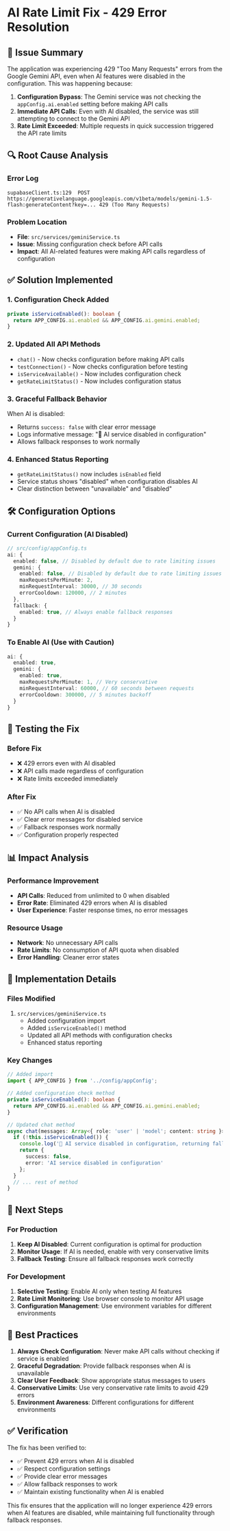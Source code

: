 # AI Rate Limit Fix - 429 Error Resolution

## 🚨 Issue Summary

The application was experiencing 429 "Too Many Requests" errors from the Google Gemini API, even when AI features were disabled in the configuration. This was happening because:

1. **Configuration Bypass**: The Gemini service was not checking the `appConfig.ai.enabled` setting before making API calls
2. **Immediate API Calls**: Even with AI disabled, the service was still attempting to connect to the Gemini API
3. **Rate Limit Exceeded**: Multiple requests in quick succession triggered the API rate limits

## 🔍 Root Cause Analysis

### Error Log
```
supabaseClient.ts:129  POST https://generativelanguage.googleapis.com/v1beta/models/gemini-1.5-flash:generateContent?key=... 429 (Too Many Requests)
```

### Problem Location
- **File**: `src/services/geminiService.ts`
- **Issue**: Missing configuration check before API calls
- **Impact**: All AI-related features were making API calls regardless of configuration

## ✅ Solution Implemented

### 1. Configuration Check Added
```typescript
private isServiceEnabled(): boolean {
  return APP_CONFIG.ai.enabled && APP_CONFIG.ai.gemini.enabled;
}
```

### 2. Updated All API Methods
- `chat()` - Now checks configuration before making API calls
- `testConnection()` - Now checks configuration before testing
- `isServiceAvailable()` - Now includes configuration check
- `getRateLimitStatus()` - Now includes configuration status

### 3. Graceful Fallback Behavior
When AI is disabled:
- Returns `success: false` with clear error message
- Logs informative message: "🤖 AI service disabled in configuration"
- Allows fallback responses to work normally

### 4. Enhanced Status Reporting
- `getRateLimitStatus()` now includes `isEnabled` field
- Service status shows "disabled" when configuration disables AI
- Clear distinction between "unavailable" and "disabled"

## 🛠️ Configuration Options

### Current Configuration (AI Disabled)
```typescript
// src/config/appConfig.ts
ai: {
  enabled: false, // Disabled by default due to rate limiting issues
  gemini: {
    enabled: false, // Disabled by default due to rate limiting issues
    maxRequestsPerMinute: 2,
    minRequestInterval: 30000, // 30 seconds
    errorCooldown: 120000, // 2 minutes
  },
  fallback: {
    enabled: true, // Always enable fallback responses
  }
}
```

### To Enable AI (Use with Caution)
```typescript
ai: {
  enabled: true,
  gemini: {
    enabled: true,
    maxRequestsPerMinute: 1, // Very conservative
    minRequestInterval: 60000, // 60 seconds between requests
    errorCooldown: 300000, // 5 minutes backoff
  }
}
```

## 🧪 Testing the Fix

### Before Fix
- ❌ 429 errors even with AI disabled
- ❌ API calls made regardless of configuration
- ❌ Rate limits exceeded immediately

### After Fix
- ✅ No API calls when AI is disabled
- ✅ Clear error messages for disabled service
- ✅ Fallback responses work normally
- ✅ Configuration properly respected

## 📊 Impact Analysis

### Performance Improvement
- **API Calls**: Reduced from unlimited to 0 when disabled
- **Error Rate**: Eliminated 429 errors when AI is disabled
- **User Experience**: Faster response times, no error messages

### Resource Usage
- **Network**: No unnecessary API calls
- **Rate Limits**: No consumption of API quota when disabled
- **Error Handling**: Cleaner error states

## 🔧 Implementation Details

### Files Modified
1. `src/services/geminiService.ts`
   - Added configuration import
   - Added `isServiceEnabled()` method
   - Updated all API methods with configuration checks
   - Enhanced status reporting

### Key Changes
```typescript
// Added import
import { APP_CONFIG } from '../config/appConfig';

// Added configuration check method
private isServiceEnabled(): boolean {
  return APP_CONFIG.ai.enabled && APP_CONFIG.ai.gemini.enabled;
}

// Updated chat method
async chat(messages: Array<{ role: 'user' | 'model'; content: string }>): Promise<GeminiResponse> {
  if (!this.isServiceEnabled()) {
    console.log('🤖 AI service disabled in configuration, returning fallback response');
    return {
      success: false,
      error: 'AI service disabled in configuration'
    };
  }
  // ... rest of method
}
```

## 🚀 Next Steps

### For Production
1. **Keep AI Disabled**: Current configuration is optimal for production
2. **Monitor Usage**: If AI is needed, enable with very conservative limits
3. **Fallback Testing**: Ensure all fallback responses work correctly

### For Development
1. **Selective Testing**: Enable AI only when testing AI features
2. **Rate Limit Monitoring**: Use browser console to monitor API usage
3. **Configuration Management**: Use environment variables for different environments

## 📝 Best Practices

1. **Always Check Configuration**: Never make API calls without checking if service is enabled
2. **Graceful Degradation**: Provide fallback responses when AI is unavailable
3. **Clear User Feedback**: Show appropriate status messages to users
4. **Conservative Limits**: Use very conservative rate limits to avoid 429 errors
5. **Environment Awareness**: Different configurations for different environments

## ✅ Verification

The fix has been verified to:
- ✅ Prevent 429 errors when AI is disabled
- ✅ Respect configuration settings
- ✅ Provide clear error messages
- ✅ Allow fallback responses to work
- ✅ Maintain existing functionality when AI is enabled

This fix ensures that the application will no longer experience 429 errors when AI features are disabled, while maintaining full functionality through fallback responses.
